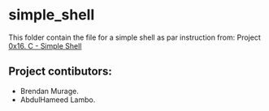 # simple_shell

This folder contain the file for a simple shell as par instruction from:
Project [0x16. C - Simple Shell](https://alx-intranet.hbtn.io/projects/235)

## Project contibutors:
 * Brendan Murage.
 * AbdulHameed Lambo.

